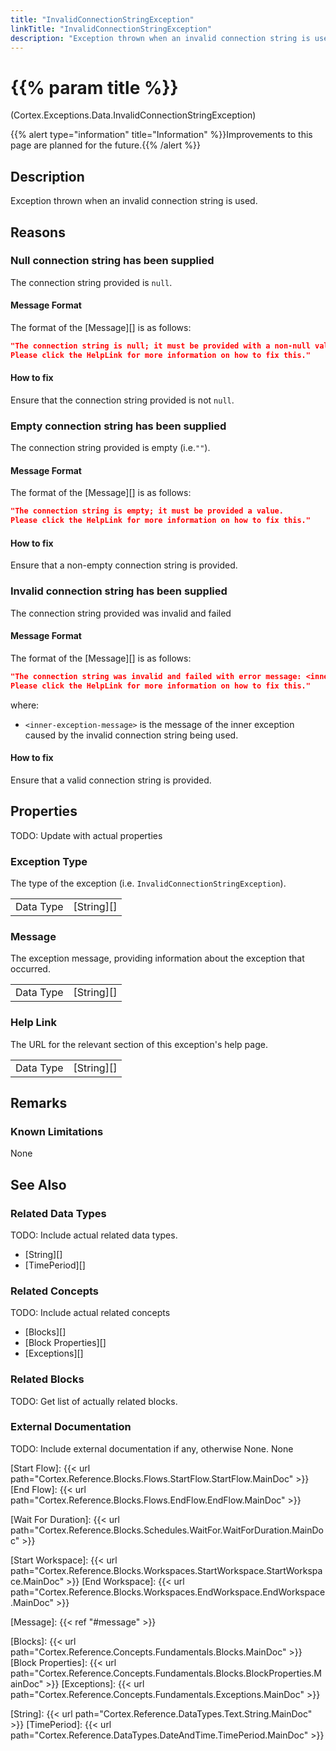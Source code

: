 ```yaml
---
title: "InvalidConnectionStringException"
linkTitle: "InvalidConnectionStringException"
description: "Exception thrown when an invalid connection string is used."
---
```


# {{% param title %}}

<p class="namespace">(Cortex.Exceptions.Data.InvalidConnectionStringException)</p>
{{% alert type="information" title="Information" %}}Improvements to this page are planned for the future.{{% /alert %}}

## Description

Exception thrown when an invalid connection string is used.

## Reasons

### Null connection string has been supplied

The connection string provided is `null`.

#### Message Format

The format of the [Message][] is as follows:

```json
"The connection string is null; it must be provided with a non-null value.
Please click the HelpLink for more information on how to fix this."
```

#### How to fix

Ensure that the connection string provided is not `null`.

### Empty connection string has been supplied

The connection string provided is empty (i.e.`""`).

#### Message Format

The format of the [Message][] is as follows:

```json
"The connection string is empty; it must be provided a value.
Please click the HelpLink for more information on how to fix this."
```

#### How to fix

Ensure that a non-empty connection string is provided.

### Invalid connection string has been supplied

The connection string provided was invalid and failed

#### Message Format

The format of the [Message][] is as follows:

```json
"The connection string was invalid and failed with error message: <inner-exception-message>.
Please click the HelpLink for more information on how to fix this."
```

where:

* `<inner-exception-message>` is the message of the inner exception caused by the invalid connection string being used.

#### How to fix

Ensure that a valid connection string is provided.

## Properties

TODO: Update with actual properties

### Exception Type

The type of the exception (i.e. `InvalidConnectionStringException`).

| | |
|-----------|------------|
| Data Type | [String][] |

### Message

The exception message, providing information about the exception that occurred.

| | |
|-----------|------------|
| Data Type | [String][] |

### Help Link

The URL for the relevant section of this exception's help page.

| | |
|-----------|------------|
| Data Type | [String][] |

## Remarks

### Known Limitations

None

## See Also

### Related Data Types

TODO: Include actual related data types.

* [String][]
* [TimePeriod][]

### Related Concepts

TODO: Include actual related concepts

* [Blocks][]
* [Block Properties][]
* [Exceptions][]

### Related Blocks

TODO: Get list of actually related blocks.

### External Documentation

TODO: Include external documentation if any, otherwise None.
None

[Start Flow]: {{< url path="Cortex.Reference.Blocks.Flows.StartFlow.StartFlow.MainDoc" >}}
[End Flow]: {{< url path="Cortex.Reference.Blocks.Flows.EndFlow.EndFlow.MainDoc" >}}

[Wait For Duration]: {{< url path="Cortex.Reference.Blocks.Schedules.WaitFor.WaitForDuration.MainDoc" >}}

[Start Workspace]: {{< url path="Cortex.Reference.Blocks.Workspaces.StartWorkspace.StartWorkspace.MainDoc" >}}
[End Workspace]: {{< url path="Cortex.Reference.Blocks.Workspaces.EndWorkspace.EndWorkspace.MainDoc" >}}

[Message]: {{< ref "#message" >}}

[Blocks]: {{< url path="Cortex.Reference.Concepts.Fundamentals.Blocks.MainDoc" >}}
[Block Properties]: {{< url path="Cortex.Reference.Concepts.Fundamentals.Blocks.BlockProperties.MainDoc" >}}
[Exceptions]: {{< url path="Cortex.Reference.Concepts.Fundamentals.Exceptions.MainDoc" >}}

[String]: {{< url path="Cortex.Reference.DataTypes.Text.String.MainDoc" >}}
[TimePeriod]: {{< url path="Cortex.Reference.DataTypes.DateAndTime.TimePeriod.MainDoc" >}}
